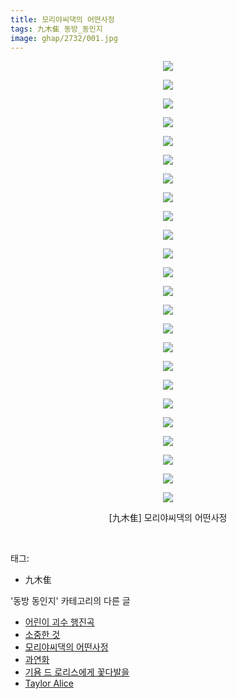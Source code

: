 ```yaml
---
title: 모리야씨댁의 어떤사정
tags: 九木隹 동방_동인지
image: ghap/2732/001.jpg
---
```

<div class="article">
<p style="text-align: center; clear: none; float: none;"><img src="{{ site.nasurl }}/ghap/2732/001.jpg"/></p>
<p style="text-align: center; clear: none; float: none;"><img src="{{ site.nasurl }}/ghap/2732/002.jpg"/></p>
<p style="text-align: center; clear: none; float: none;"><img src="{{ site.nasurl }}/ghap/2732/003.jpg"/></p>
<p style="text-align: center; clear: none; float: none;"><img src="{{ site.nasurl }}/ghap/2732/004.jpg"/></p>
<p style="text-align: center; clear: none; float: none;"><img src="{{ site.nasurl }}/ghap/2732/005.jpg"/></p>
<p style="text-align: center; clear: none; float: none;"><img src="{{ site.nasurl }}/ghap/2732/006.jpg"/></p>
<p style="text-align: center; clear: none; float: none;"><img src="{{ site.nasurl }}/ghap/2732/007.jpg"/></p>
<p style="text-align: center; clear: none; float: none;"><img src="{{ site.nasurl }}/ghap/2732/008.jpg"/></p>
<p style="text-align: center; clear: none; float: none;"><img src="{{ site.nasurl }}/ghap/2732/009.jpg"/></p>
<p style="text-align: center; clear: none; float: none;"><img src="{{ site.nasurl }}/ghap/2732/010.jpg"/></p>
<p style="text-align: center; clear: none; float: none;"><img src="{{ site.nasurl }}/ghap/2732/011.jpg"/></p>
<p style="text-align: center; clear: none; float: none;"><img src="{{ site.nasurl }}/ghap/2732/012.jpg"/></p>
<p style="text-align: center; clear: none; float: none;"><img src="{{ site.nasurl }}/ghap/2732/013.jpg"/></p>
<p style="text-align: center; clear: none; float: none;"><img src="{{ site.nasurl }}/ghap/2732/014.jpg"/></p>
<p style="text-align: center; clear: none; float: none;"><img src="{{ site.nasurl }}/ghap/2732/015.jpg"/></p>
<p style="text-align: center; clear: none; float: none;"><img src="{{ site.nasurl }}/ghap/2732/016.jpg"/></p>
<p style="text-align: center; clear: none; float: none;"><img src="{{ site.nasurl }}/ghap/2732/017.jpg"/></p>
<p style="text-align: center; clear: none; float: none;"><img src="{{ site.nasurl }}/ghap/2732/018.jpg"/></p>
<p style="text-align: center; clear: none; float: none;"><img src="{{ site.nasurl }}/ghap/2732/019.jpg"/></p>
<p style="text-align: center; clear: none; float: none;"><img src="{{ site.nasurl }}/ghap/2732/020.jpg"/></p>
<p style="text-align: center; clear: none; float: none;"><img src="{{ site.nasurl }}/ghap/2732/021.jpg"/></p>
<p style="text-align: center; clear: none; float: none;"><img src="{{ site.nasurl }}/ghap/2732/022.jpg"/></p>
<p style="text-align: center; clear: none; float: none;"><img src="{{ site.nasurl }}/ghap/2732/023.jpg"/></p>
<p style="text-align: center; clear: none; float: none;"><img src="{{ site.nasurl }}/ghap/2732/024.jpg"/></p>
<p style="text-align: center; clear: none; float: none;">[九木隹] 모리야씨댁의 어떤사정</p>
<p><br/></p>
</div><div class="tagTrail">
<p>태그: </p>
<ul>
<li>九木隹</li>
</ul>
</div><div class="another">
<p>'동방 동인지' 카테고리의 다른 글</p>
<ul>
<li><a href="/2016-11-24-ghap_2734">어린이 괴수 행진곡</a></li>
<li><a href="/2016-11-24-ghap_2733">소중한 것</a></li>
<li><a href="/2016-11-24-ghap_2732">모리야씨댁의 어떤사정</a></li>
<li><a href="/2016-11-24-ghap_2731">과연화</a></li>
<li><a href="/2016-11-24-ghap_2729">기욤 드 로리스에게 꽃다발을</a></li>
<li><a href="/2016-11-24-ghap_2728">Taylor Alice</a></li>
</ul>
</div><div class="cb_module cb_fluid">
<div class="cb_wrt cb_profile">
</div><!-- commentList close -->
</div>